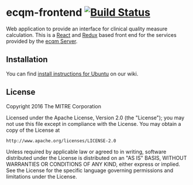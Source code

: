 # ecqm-frontend [![Build Status](https://api.travis-ci.org/mitre/ecqm-frontend.svg)](https://travis-ci.org/mitre/ecqm-frontend)

Web application to provide an interface for clinical quality measure calculation.
This is a [React](https://facebook.github.io/react/)
and [Redux](http://redux.js.org/) based front end for the services provided by
the [ecqm Server](https://github.com/mitre/ecqm).

## Installation

You can find [install instructions for Ubuntu](https://github.com/mitre/ecqm-frontend/wiki/Ubuntu-16.04.1-Installation)
on our wiki.

## License

Copyright 2016 The MITRE Corporation

Licensed under the Apache License, Version 2.0 (the "License");
you may not use this file except in compliance with the License.
You may obtain a copy of the License at

    http://www.apache.org/licenses/LICENSE-2.0

Unless required by applicable law or agreed to in writing, software
distributed under the License is distributed on an "AS IS" BASIS,
WITHOUT WARRANTIES OR CONDITIONS OF ANY KIND, either express or implied.
See the License for the specific language governing permissions and
limitations under the License.

